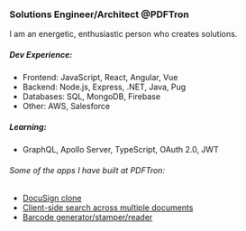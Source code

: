 ### Solutions Engineer/Architect @PDFTron

I am an energetic, enthusiastic person who creates solutions.

##### Dev Experience:
- Frontend: JavaScript, React, Angular, Vue
- Backend: Node.js, Express, .NET, Java, Pug
- Databases: SQL, MongoDB, Firebase
- Other: AWS, Salesforce

##### Learning:
- GraphQL, Apollo Server, TypeScript, OAuth 2.0, JWT

###### Some of the apps I have built at PDFTron:
- [DocuSign clone](https://github.com/PDFTron/pdftron-sign-app)
- [Client-side search across multiple documents](https://github.com/PDFTron/pdftron-document-search)
- [Barcode generator/stamper/reader](https://github.com/PDFTron/webviewer-barcode)
